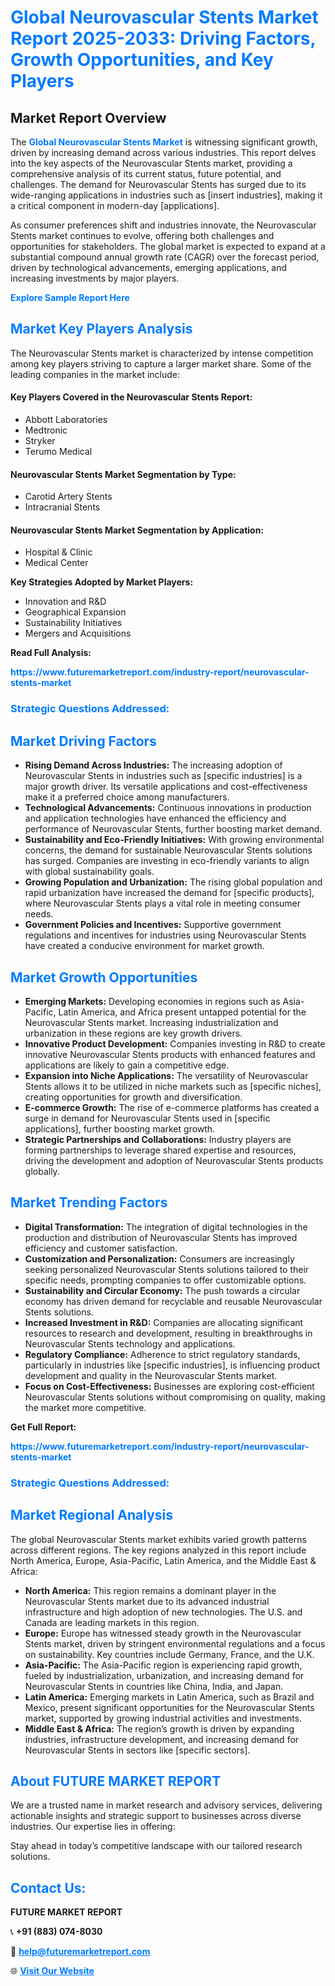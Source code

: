 <h1 style="color: #007BFF;">Global Neurovascular Stents Market Report 2025-2033: Driving Factors, Growth Opportunities, and Key Players</h1>

<section id="overview">
<h2>Market Report Overview</h2>
<p>The <a href="https://www.futuremarketreport.com/industry-report/neurovascular-stents-market" style="color: #007BFF; text-decoration: none;"><strong>Global Neurovascular Stents Market</strong></a> is witnessing significant growth, driven by increasing demand across various industries. This report delves into the key aspects of the Neurovascular Stents market, providing a comprehensive analysis of its current status, future potential, and challenges. The demand for Neurovascular Stents has surged due to its wide-ranging applications in industries such as [insert industries], making it a critical component in modern-day [applications].</p>
<p>As consumer preferences shift and industries innovate, the Neurovascular Stents market continues to evolve, offering both challenges and opportunities for stakeholders. The global market is expected to expand at a substantial compound annual growth rate (CAGR) over the forecast period, driven by technological advancements, emerging applications, and increasing investments by major players.</p>
</section>

<section id="overview">
<p><a href="https://www.futuremarketreport.com/request-sample/reportId=86573" style="color: #007BFF; text-decoration: none;"><strong>Explore Sample Report Here</strong></a></p>
</section>

<section id="key-players">
<h2 style="color: #007BFF;">Market Key Players Analysis</h2>
<p>The Neurovascular Stents market is characterized by intense competition among key players striving to capture a larger market share. Some of the leading companies in the market include:</p>
<h4>Key Players Covered in the Neurovascular Stents Report:</h4>
<ul><li>Abbott Laboratories</li><li>Medtronic</li><li>Stryker</li><li>Terumo Medical</li></ul>
<h4>Neurovascular Stents Market Segmentation by Type:</h4>
<ul><li>Carotid Artery Stents</li><li>Intracranial Stents</li></ul>

<h4>Neurovascular Stents Market Segmentation by Application:</h4>
<ul><li>Hospital &amp; Clinic</li><li>Medical Center</li></ul>
<p><strong>Key Strategies Adopted by Market Players:</strong></p>
<ul>
<li>Innovation and R&D</li>
<li>Geographical Expansion</li>
<li>Sustainability Initiatives</li>
<li>Mergers and Acquisitions</li>
</ul>
</section>

<section>
<p><strong>Read Full Analysis: </strong></p><a href="https://www.futuremarketreport.com/industry-report/neurovascular-stents-market" style="color: #007BFF; text-decoration: none;"><strong>https://www.futuremarketreport.com/industry-report/neurovascular-stents-market</strong></a>
<h3 style="color: #007BFF;">Strategic Questions Addressed:</h3>
</section>

<section id="driving-factors">
<h2 style="color: #007BFF;">Market Driving Factors</h2>
<ul>
<li><strong>Rising Demand Across Industries:</strong> The increasing adoption of Neurovascular Stents in industries such as [specific industries] is a major growth driver. Its versatile applications and cost-effectiveness make it a preferred choice among manufacturers.</li>
<li><strong>Technological Advancements:</strong> Continuous innovations in production and application technologies have enhanced the efficiency and performance of Neurovascular Stents, further boosting market demand.</li>
<li><strong>Sustainability and Eco-Friendly Initiatives:</strong> With growing environmental concerns, the demand for sustainable Neurovascular Stents solutions has surged. Companies are investing in eco-friendly variants to align with global sustainability goals.</li>
<li><strong>Growing Population and Urbanization:</strong> The rising global population and rapid urbanization have increased the demand for [specific products], where Neurovascular Stents plays a vital role in meeting consumer needs.</li>
<li><strong>Government Policies and Incentives:</strong> Supportive government regulations and incentives for industries using Neurovascular Stents have created a conducive environment for market growth.</li>
</ul>
</section>

<section id="growth-opportunities">
<h2 style="color: #007BFF;">Market Growth Opportunities</h2>
<ul>
<li><strong>Emerging Markets:</strong> Developing economies in regions such as Asia-Pacific, Latin America, and Africa present untapped potential for the Neurovascular Stents market. Increasing industrialization and urbanization in these regions are key growth drivers.</li>
<li><strong>Innovative Product Development:</strong> Companies investing in R&D to create innovative Neurovascular Stents products with enhanced features and applications are likely to gain a competitive edge.</li>
<li><strong>Expansion into Niche Applications:</strong> The versatility of Neurovascular Stents allows it to be utilized in niche markets such as [specific niches], creating opportunities for growth and diversification.</li>
<li><strong>E-commerce Growth:</strong> The rise of e-commerce platforms has created a surge in demand for Neurovascular Stents used in [specific applications], further boosting market growth.</li>
<li><strong>Strategic Partnerships and Collaborations:</strong> Industry players are forming partnerships to leverage shared expertise and resources, driving the development and adoption of Neurovascular Stents products globally.</li>
</ul>
</section>

<section id="trending-factors">
<h2 style="color: #007BFF;">Market Trending Factors</h2>
<ul>
<li><strong>Digital Transformation:</strong> The integration of digital technologies in the production and distribution of Neurovascular Stents has improved efficiency and customer satisfaction.</li>
<li><strong>Customization and Personalization:</strong> Consumers are increasingly seeking personalized Neurovascular Stents solutions tailored to their specific needs, prompting companies to offer customizable options.</li>
<li><strong>Sustainability and Circular Economy:</strong> The push towards a circular economy has driven demand for recyclable and reusable Neurovascular Stents solutions.</li>
<li><strong>Increased Investment in R&D:</strong> Companies are allocating significant resources to research and development, resulting in breakthroughs in Neurovascular Stents technology and applications.</li>
<li><strong>Regulatory Compliance:</strong> Adherence to strict regulatory standards, particularly in industries like [specific industries], is influencing product development and quality in the Neurovascular Stents market.</li>
<li><strong>Focus on Cost-Effectiveness:</strong> Businesses are exploring cost-efficient Neurovascular Stents solutions without compromising on quality, making the market more competitive.</li>
</ul>
</section>

<section>
<p><strong>Get Full Report: </strong></p><a href="https://www.futuremarketreport.com/industry-report/neurovascular-stents-market" style="color: #007BFF; text-decoration: none;"><strong>https://www.futuremarketreport.com/industry-report/neurovascular-stents-market</strong></a>
<h3 style="color: #007BFF;">Strategic Questions Addressed:</h3>
</section>


<section id="regional-analysis">
<h2 style="color: #007BFF;">Market Regional Analysis</h2>
<p>The global Neurovascular Stents market exhibits varied growth patterns across different regions. The key regions analyzed in this report include North America, Europe, Asia-Pacific, Latin America, and the Middle East & Africa:</p>
<ul>
<li><strong>North America:</strong> This region remains a dominant player in the Neurovascular Stents market due to its advanced industrial infrastructure and high adoption of new technologies. The U.S. and Canada are leading markets in this region.</li>
<li><strong>Europe:</strong> Europe has witnessed steady growth in the Neurovascular Stents market, driven by stringent environmental regulations and a focus on sustainability. Key countries include Germany, France, and the U.K.</li>
<li><strong>Asia-Pacific:</strong> The Asia-Pacific region is experiencing rapid growth, fueled by industrialization, urbanization, and increasing demand for Neurovascular Stents in countries like China, India, and Japan.</li>
<li><strong>Latin America:</strong> Emerging markets in Latin America, such as Brazil and Mexico, present significant opportunities for the Neurovascular Stents market, supported by growing industrial activities and investments.</li>
<li><strong>Middle East & Africa:</strong> The region’s growth is driven by expanding industries, infrastructure development, and increasing demand for Neurovascular Stents in sectors like [specific sectors].</li>
</ul>
</section>

<footer>
<h2 style="color: #007BFF;">About FUTURE MARKET REPORT</h2>
<p>We are a trusted name in market research and advisory services, delivering actionable insights and strategic support to businesses across diverse industries. Our expertise lies in offering:</p>

<p>Stay ahead in today’s competitive landscape with our tailored research solutions.</p>

<h2 style="color: #007BFF;">Contact Us:</h2>
<p><strong>FUTURE MARKET REPORT</strong></p>
<p>📞 <strong>+91 (883) 074-8030</strong></p>
<p>📧 <strong><a href="mailto:help@futuremarketreport.com" style="color: #007BFF;">help@futuremarketreport.com</a></strong></p>
<p>🌐 <strong><a href="https://www.futuremarketreport.com/" style="color: #007BFF;">Visit Our Website</a></strong></p>
</footer>